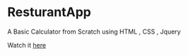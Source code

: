 # ResturantApp

A Basic Calculator from Scratch using HTML , CSS , Jquery

Watch it  <a href="https://sachin9891.github.io/Calculator-using-jquery/"> here </a>
